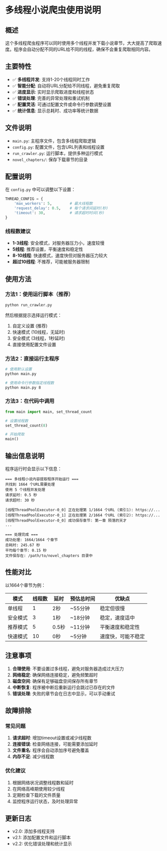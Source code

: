 # 多线程小说爬虫使用说明

## 概述

这个多线程爬虫程序可以同时使用多个线程并发下载小说章节，大大提高了爬取速度。程序会自动分配不同的URL给不同的线程，确保不会重复爬取相同内容。

## 主要特性

- ✅ **多线程并发**: 支持1-20个线程同时工作
- ✅ **智能分配**: 自动将URL分配给不同线程，避免重复爬取
- ✅ **进度显示**: 实时显示爬取进度和线程状态
- ✅ **错误处理**: 完善的异常处理和重试机制
- ✅ **配置灵活**: 可通过配置文件或命令行参数调整设置
- ✅ **统计信息**: 显示总耗时、成功率等统计数据

## 文件说明

- `main.py`: 主程序文件，包含多线程爬取逻辑
- `config.py`: 配置文件，包含URL列表和线程设置
- `run_crawler.py`: 运行脚本，提供多种运行模式
- `novel_chapters/`: 保存下载章节的目录

## 配置说明

在 `config.py` 中可以调整以下设置：

```python
THREAD_CONFIG = {
    'max_workers': 5,        # 最大线程数
    'request_delay': 0.5,    # 每个请求间延时(秒)
    'timeout': 30,           # 请求超时时间(秒)
}
```

### 线程数建议

- **1-3线程**: 安全模式，对服务器压力小，速度较慢
- **5线程**: 推荐设置，平衡速度和稳定性
- **8-10线程**: 快速模式，速度快但对服务器压力较大
- **超过10线程**: 不推荐，可能被服务器限制

## 使用方法

### 方法1：使用运行脚本（推荐）

```bash
python run_crawler.py
```

然后根据提示选择运行模式：
1. 自定义设置 (推荐)
2. 快速模式 (10线程，无延时)
3. 安全模式 (3线程，1秒延时)
4. 直接使用配置文件设置

### 方法2：直接运行主程序

```bash
# 使用默认设置
python main.py

# 使用命令行参数指定线程数
python main.py 8
```

### 方法3：在代码中调用

```python
from main import main, set_thread_count

# 设置线程数
set_thread_count(8)

# 开始爬取
main()
```

## 输出信息说明

程序运行时会显示以下信息：

```
=== 多线程小说内容提取程序开始运行 ===
共找到 1664 个URL需要处理
使用 5 个线程并发处理
请求延时: 0.5 秒
请求超时: 30 秒

[线程ThreadPoolExecutor-0_0] 正在处理第 1/1664 个URL (索引1): https://...
[线程ThreadPoolExecutor-0_1] 正在处理第 2/1664 个URL (索引2): https://...
[线程ThreadPoolExecutor-0_0] 成功保存章节: 第一章 陨落的天才
...

=== 处理完成 ===
成功处理: 1664/1664 个章节
总耗时: 245.67 秒
平均每个章节: 0.15 秒
文件保存在: /path/to/novel_chapters 目录中
```

## 性能对比

以1664个章节为例：

| 模式 | 线程数 | 延时 | 预估总时间 | 优缺点 |
|------|--------|------|------------|--------|
| 单线程 | 1 | 2秒 | ~55分钟 | 稳定但很慢 |
| 安全模式 | 3 | 1秒 | ~18分钟 | 稳定，速度适中 |
| 推荐模式 | 5 | 0.5秒 | ~11分钟 | 平衡速度和稳定性 |
| 快速模式 | 10 | 0秒 | ~5分钟 | 速度快，可能不稳定 |

## 注意事项

1. **合理使用**: 不要设置过多线程，避免对服务器造成过大压力
2. **网络稳定**: 确保网络连接稳定，避免频繁超时
3. **磁盘空间**: 确保有足够磁盘空间保存所有章节
4. **中断恢复**: 程序被中断后重新运行会跳过已存在的文件
5. **错误处理**: 失败的章节会在日志中显示，可以手动重试

## 故障排除

### 常见问题

1. **请求超时**: 增加timeout设置或减少线程数
2. **连接错误**: 检查网络连接，可能需要添加延时
3. **文件重名**: 程序会自动添加序号避免覆盖
4. **内存不足**: 减少线程数

### 优化建议

1. 根据网络状况调整线程数和延时
2. 在网络高峰期使用较少线程
3. 定期检查下载的文件质量
4. 监控程序运行状态，及时处理异常

## 更新日志

- v2.0: 添加多线程支持
- v2.1: 添加配置文件和运行脚本
- v2.2: 优化错误处理和统计显示 